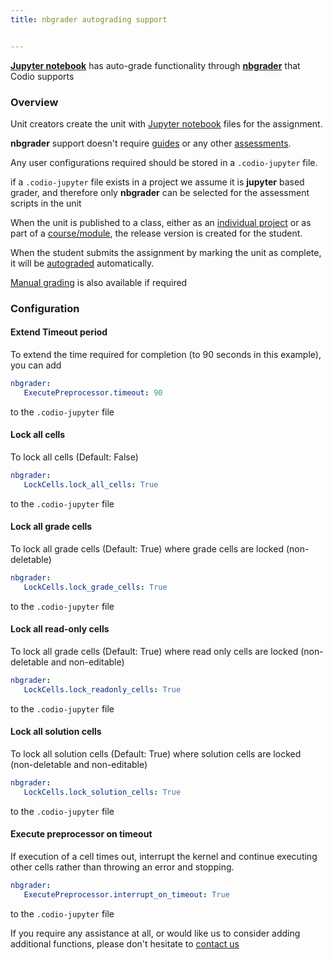 ```yaml
---
title: nbgrader autograding support


---
```


**[Jupyter notebook](https://jupyter.org/)** has auto-grade functionality through **[nbgrader](http://nbgrader.readthedocs.io/en/stable/index.html)** that Codio supports


### Overview

Unit creators create the unit with [Jupyter notebook](https://jupyter.org/) files for the assignment.

**nbgrader** support doesn't require [guides](/content/authoring/) or any other [assessments](/content/authoring/assessments/).

Any user configurations required should be stored in a `.codio-jupyter` file.

if a `.codio-jupyter` file exists in a project we assume it is **jupyter** based grader, and therefore only **nbgrader** can be selected for the assessment scripts in the unit

When the unit is published to a class, either as an [individual project](/classes/unitmanagement/assign-project) or as part of a [course/module](/classes/unitmanagement/assign-module), the release version is created for the student.

When the student submits the assignment by marking the unit as complete, it will be [autograded](/classes/unitmanagement/settings-info/autograde) automatically.

[Manual grading](/classes/monitor/grading/) is also available if required


### Configuration

<a name="nbgradertimeout"></a>
#### Extend Timeout period

To extend the time required for completion (to 90 seconds in this example), you can add

```yaml
nbgrader:
   ExecutePreprocessor.timeout: 90
```
to the `.codio-jupyter` file


#### Lock all cells

To lock all cells (Default: False)

```yaml
nbgrader:
   LockCells.lock_all_cells: True
```
to the `.codio-jupyter` file

#### Lock all grade cells

To lock all grade cells (Default: True) where grade cells are locked (non-deletable)

```yaml
nbgrader:
   LockCells.lock_grade_cells: True
```
to the `.codio-jupyter` file

#### Lock all read-only cells

To lock all grade cells (Default: True) where read only cells are locked (non-deletable and non-editable)

```yaml
nbgrader:
   LockCells.lock_readonly_cells: True
```
to the `.codio-jupyter` file

#### Lock all solution cells

To lock all solution cells (Default: True) where solution cells are locked (non-deletable and non-editable)

```yaml
nbgrader:
   LockCells.lock_solution_cells: True
```
to the `.codio-jupyter` file

#### Execute preprocessor on timeout

If execution of a cell times out, interrupt the kernel and continue executing other cells rather than throwing an error and stopping.

```yaml
nbgrader:
   ExecutePreprocessor.interrupt_on_timeout: True
```
to the `.codio-jupyter` file


If you require any assistance at all, or would like us to consider adding additional functions, please don't hesitate to [contact us](/dashboard/support/)